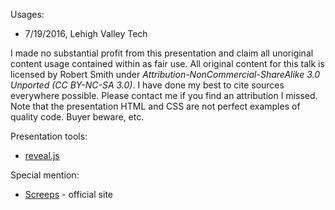Usages:
* 7/19/2016, Lehigh Valley Tech

I made no substantial profit from this presentation and claim all unoriginal content usage contained within as fair use.
All original content for this talk is licensed by Robert Smith under
_Attribution-NonCommercial-ShareAlike 3.0 Unported (CC BY-NC-SA 3.0)_.
I have done my best to cite sources everywhere possible. Please contact me if you find an attribution I missed.
Note that the presentation HTML and CSS are not perfect examples of quality code. Buyer beware, etc.

Presentation tools:
* [reveal.js](https://github.com/hakimel/reveal.js/)

Special mention:
* [Screeps](https://screeps.com/) - official site